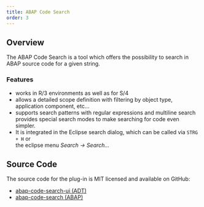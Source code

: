 ```yaml
---
title: ABAP Code Search
order: 3
---
```


## Overview

The ABAP Code Search is a tool which offers the possibility to search in ABAP source code for a given string.

### Features

- works in R/3 environments as well as for S/4
- allows a detailed scope definition with filtering by object type, application
  component, etc...
- supports search patterns with regular expressions and multiline search
  provides special search modes to make searching for code even simpler.
- It is integrated in the Eclipse search dialog, which can be called via `STRG + H` or  
  the eclipse menu *Search → Search...*

## Source Code

The source code for the plug-in is MIT licensed and available on GitHub:

- [abap-code-search-ui (ADT)](https://github.com/stockbal/abap-code-search-ui)
- [abap-code-search (ABAP)](https://github.com/stockbal/abap-code-search)
